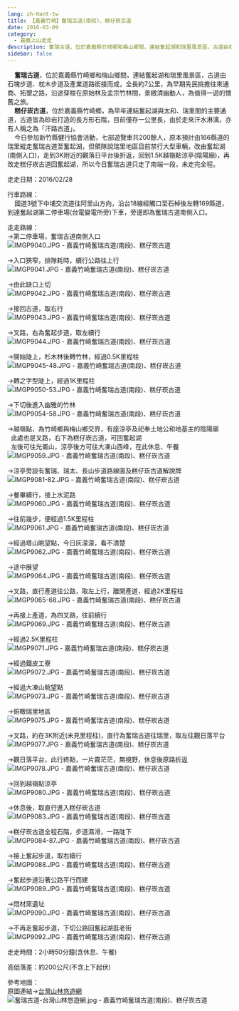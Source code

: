 ```yaml
---
lang: zh-Hant-tw
title: 【嘉義竹崎】奮瑞古道(南段)、糕仔崁古道
date: 2016-03-09
category: 
  - 嘉義上山走走
description: 奮瑞古道，位於嘉義縣竹崎鄉和梅山鄉間，連結奮起湖和瑞里風景區，古道由石塊步道、枕木步道及產業道路銜接而成，全長約7公里，為早期先民挑擔往來通商、拓墾之路，沿途穿梭在原始林及孟宗竹林間，景緻清幽動人，為值得一遊的懷舊之旅。 糕仔崁古道，位於嘉義縣竹崎鄉，為早年連結奮起湖與太和、瑞里間的主要通道，古道皆為砂岩打造的長方形石階，目前僅存一公里長，由於走來汗水淋漓，亦有人稱之為「汗路古道」。 今日參加新竹縣健行協會活動，七部遊覽車共200餘人，原本預計由166縣道的瑞里縱走奮瑞古道至奮起湖，但領隊說瑞里地區目前禁行大型車輛，改由奮起湖(南側入口)，走到3K附近的觀落日平台後折返，回到1.5K越嶺點涼亭(陰陽廟)，再改走糕仔崁古道回奮起湖，所以今日奮瑞古道只走了南端一段，未走完全程。
sidebar: false
---
```


    **奮瑞古道**，位於嘉義縣竹崎鄉和梅山鄉間，連結奮起湖和瑞里風景區，古道由石塊步道、枕木步道及產業道路銜接而成，全長約7公里，為早期先民挑擔往來通商、拓墾之路，沿途穿梭在原始林及孟宗竹林間，景緻清幽動人，為值得一遊的懷舊之旅。  
    **糕仔崁古道**，位於嘉義縣竹崎鄉，為早年連結奮起湖與太和、瑞里間的主要通道，古道皆為砂岩打造的長方形石階，目前僅存一公里長，由於走來汗水淋漓，亦有人稱之為「汗路古道」。  
    今日參加新竹縣健行協會活動，七部遊覽車共200餘人，原本預計由166縣道的瑞里縱走奮瑞古道至奮起湖，但領隊說瑞里地區目前禁行大型車輛，改由奮起湖(南側入口)，走到3K附近的觀落日平台後折返，回到1.5K越嶺點涼亭(陰陽廟)，再改走糕仔崁古道回奮起湖，所以今日奮瑞古道只走了南端一段，未走完全程。

走走日期：2016/02/28

行車路線：  
    國道3號下中埔交流道往阿里山方向，沿台18線經觸口至石棹後左轉169縣道，到達奮起湖第二停車場(台電變電所旁)下車，旁邊即為奮瑞古道南側入口。

走走路線：  
→第二停車場，奮瑞古道南側入口  
![IMGP9040.JPG - 嘉義竹崎奮瑞古道(南段)、糕仔崁古道](image/1118059981_l.jpg)

→入口狹窄，排隊耗時，續行公路往上行  
![IMGP9041.JPG - 嘉義竹崎奮瑞古道(南段)、糕仔崁古道](image/1118059825_l.jpg)

→由此缺口上切  
![IMGP9042.JPG - 嘉義竹崎奮瑞古道(南段)、糕仔崁古道](image/1118058747_l.jpg)

→接回古道，取右行  
![IMGP9043.JPG - 嘉義竹崎奮瑞古道(南段)、糕仔崁古道](image/1118057661_l.jpg)

→叉路，右為奮起步道，取左續行  
![IMGP9044.JPG - 嘉義竹崎奮瑞古道(南段)、糕仔崁古道](image/1118058749_l.jpg)

→開始陡上，杉木林後轉竹林，經過0.5K里程柱  
![IMGP9045-48.JPG - 嘉義竹崎奮瑞古道(南段)、糕仔崁古道](image/1118057452_l.jpg)

→轉之字型陡上，經過1K里程柱  
![IMGP9050-53.JPG - 嘉義竹崎奮瑞古道(南段)、糕仔崁古道](image/1118059832_l.jpg)

→下切後進入幽雅的竹林  
![IMGP9054-58.JPG - 嘉義竹崎奮瑞古道(南段)、糕仔崁古道](image/1118059540_l.jpg)

→越嶺點，為竹崎鄉與梅山鄉交界，有座涼亭及祀奉土地公和地基主的陰陽廟  
  此處也是叉路，右下為糕仔崁古道，可回奮起湖  
  左後可往光崙山，涼亭後方可往大凍山西峰，在此休息、午餐  
![IMGP9059.JPG - 嘉義竹崎奮瑞古道(南段)、糕仔崁古道](image/1118057454_l.jpg)

→涼亭旁設有奮瑞、瑞太、長山步道路線圖及糕仔崁古道解說牌  
![IMGP9081-82.JPG - 嘉義竹崎奮瑞古道(南段)、糕仔崁古道](image/1118148444_l.jpg)

→餐畢續行，接上水泥路  
![IMGP9060.JPG - 嘉義竹崎奮瑞古道(南段)、糕仔崁古道](image/1118056646_l.jpg)

→往前幾步，便經過1.5K里程柱  
![IMGP9061.JPG - 嘉義竹崎奮瑞古道(南段)、糕仔崁古道](image/1118057807_l.jpg)

→經過塔山眺望點，今日灰濛濛，看不清楚  
![IMGP9062.JPG - 嘉義竹崎奮瑞古道(南段)、糕仔崁古道](image/1118060282_l.jpg)

→途中展望  
![IMGP9064.JPG - 嘉義竹崎奮瑞古道(南段)、糕仔崁古道](image/1118060283_l.jpg)

→叉路，直行產道往公路，取左上行，離開產道，經過2K里程柱  
![IMGP9065-68.JPG - 嘉義竹崎奮瑞古道(南段)、糕仔崁古道](image/1118060585_l.jpg)

→再接上產道，為四叉路，往前續行  
![IMGP9069.JPG - 嘉義竹崎奮瑞古道(南段)、糕仔崁古道](image/1118061069_l.jpg)

→經過2.5K里程柱  
![IMGP9071.JPG - 嘉義竹崎奮瑞古道(南段)、糕仔崁古道](image/1118059895_l.jpg)

→經過鐵皮工寮  
![IMGP9072.JPG - 嘉義竹崎奮瑞古道(南段)、糕仔崁古道](image/1118060680_l.jpg)

→經過大凍山眺望點  
![IMGP9073.JPG - 嘉義竹崎奮瑞古道(南段)、糕仔崁古道](image/1118059562_l.jpg)

→俯瞰瑞里地區  
![IMGP9075.JPG - 嘉義竹崎奮瑞古道(南段)、糕仔崁古道](image/1118060872_l.jpg)

→叉路，約在3K附近(未見里程柱)，直行為奮瑞古道往瑞里，取左往觀日落平台  
![IMGP9077.JPG - 嘉義竹崎奮瑞古道(南段)、糕仔崁古道](image/1118060774_l.jpg)

→觀日落平台，此行終點，一片霧茫茫，無視野，休息後原路折返  
![IMGP9078.JPG - 嘉義竹崎奮瑞古道(南段)、糕仔崁古道](image/1118059650_l.jpg)

→回到越嶺點涼亭  
![IMGP9080.JPG - 嘉義竹崎奮瑞古道(南段)、糕仔崁古道](image/1118059345_l.jpg)

→休息後，取直行進入糕仔崁古道  
![IMGP9083.JPG - 嘉義竹崎奮瑞古道(南段)、糕仔崁古道](image/1118059125_l.jpg)

→糕仔崁古道全程石階，步道濕滑，一路陡下  
![IMGP9084-87.JPG - 嘉義竹崎奮瑞古道(南段)、糕仔崁古道](image/1118060683_l.jpg)

→接上奮起步道，取右續行  
![IMGP9088.JPG - 嘉義竹崎奮瑞古道(南段)、糕仔崁古道](image/1118060589_l.jpg)

→奮起步道沿著公路平行而建  
![IMGP9089.JPG - 嘉義竹崎奮瑞古道(南段)、糕仔崁古道](image/1118060686_l.jpg)

→悶材窯遺址  
![IMGP9090.JPG - 嘉義竹崎奮瑞古道(南段)、糕仔崁古道](image/1118060387_l.jpg)

→不再走奮起步道，下切公路回奮起湖逛老街  
![IMGP9092.JPG - 嘉義竹崎奮瑞古道(南段)、糕仔崁古道](image/1118060780_l.jpg)

走走時間：2小時50分鐘(含休息、午餐)

高低落差：約200公尺(不含上下起伏)

參考地圖：  
原圖連結→[台灣山林悠遊網](http://recreation.forest.gov.tw/RT/RT_2_1.aspx?TR_ID=099)  
![奮瑞古道-台灣山林悠遊網.jpg - 嘉義竹崎奮瑞古道(南段)、糕仔崁古道](image/1118059135_l.jpg)